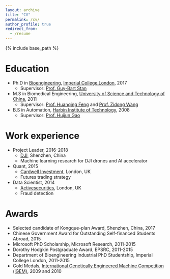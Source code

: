 ```yaml
---
layout: archive
title: "CV"
permalink: /cv/
author_profile: true
redirect_from:
  - /resume
---
```


{% include base_path %}

Education
======
* Ph.D in [Bioengineering](http://www.imperial.ac.uk/bioengineering), [Imperial College London](https://www.imperial.ac.uk/), 2017
  * Supervisor: [Prof. Guy-Bart Stan](http://www.bg.ic.ac.uk/research/g.stan/)
* M.S in Biomedical Engineering, [University of Science and Technology of China](http://en.ustc.edu.cn/), 2011
  * Supervisor: [Prof. Huanqing Feng](https://est.ustc.edu.cn/4644/list.htm) and [Prof. Zidong Wang](http://people.brunel.ac.uk/~csstzzw/)
* B.S in Automation, [Harbin Institute of Technology](http://en.hit.edu.cn/), 2008
  * Supervisor: [Prof. Huijun Gao](http://homepage.hit.edu.cn/gaohuijun)  

Work experience
======
* Project Leader, 2016-2018
  * [DJI](https://www.dji.com/), Shenzhen, China
  * Machine learning research for DJI drones and AI accelerator
* Quant, 2015
  * [Cardwell Investment](http://c-i-technologies.com/), London, UK
  * Futures trading strategy
* Data Scientist, 2014
  * [Activesecurities](https://activesecurities.com/), London, UK
  * Fraud detection

Awards
======
* Selected candidate of Kongque-plan Award, Shenzhen, China, 2017
* Chinese Government Award for Outstanding Self-financed Students Abroad, 2015
* Microsoft PhD Scholarship, Microsoft Research, 2011-2015
* Dorothy Hodgkin Postgraduate Award, EPSRC, 2011-2015
* Department of Bioengineering Industrial PhD Studentship, Imperial College London, 2011-2015
* Gold Medals, [International Genetically Engineered Machine Competition (iGEM)](https://igem.org/Main_Page), 2009 and 2010 
